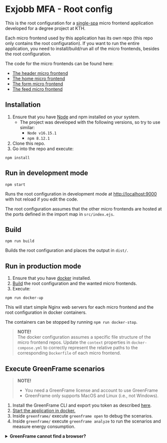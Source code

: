 # Exjobb MFA - Root config
This is the root configuration for a [single-spa](https://single-spa.js.org/) micro frontend application developed for a degree project at KTH.

Each micro frontend used by this application has its own repo (this repo only contains the root configuration). If you want to run the entire application, you need to install/build/run all of the micro frontends, besides the root configuration.

The code for the micro frontends can be found here:
- [The header micro frontend](https://github.com/majate/exjobb-mfa-header)
- [The home micro frontend](https://github.com/majate/exjobb-mfa-home)
- [The form micro frontend](https://github.com/majate/exjobb-mfa-form)
- [The feed micro frontend](https://github.com/majate/exjobb-mfa-feed)

## Installation
1. Ensure that you have [Node](https://nodejs.org/en/) and npm installed on your system.
    - The project was developed with the following versions, so try to use similar:
        - `Node v16.15.1`
        - `npm 8.12.1`
2. Clone this repo.
3. Go into the repo and execute:
```
npm install
```

## Run in development mode
```
npm start
```
Runs the root configuration in development mode at [http://localhost:9000](http://localhost:9000) with hot reload if you edit the code.

The root configuration assumes that the other micro frontends are hosted at the ports defined in the import map in `src/index.ejs`.

## Build
```
npm run build
```
Builds the root configuration and places the output in `dist/`.

## Run in production mode
1. Ensure that you have [docker](https://www.docker.com/) installed.
2. [Build](#build) the root configuration and the wanted micro frontends.
3. Execute:
```
npm run docker-up
```

This will start simple Nginx web servers for each micro frontend and the root configuration in docker containers.

The containers can be stopped by running `npm run docker-stop`.

> **NOTE!** <br>
> The docker configuration assumes a specific file structure of the micro frontend repos. Update the `context` properties in `docker-compose.yml` to correctly represent the relative paths to the corresponding `Dockerfile` of each micro frontend.

## Execute GreenFrame scenarios
> **NOTE!**
> - You need a GreenFrame license and account to use GreenFrame
> - GreenFrame only supports MacOS and Linux (i.e., not Windows).

1. Install the GreenFrame CLI and export you token as described [here](https://docs.greenframe.io/).
2. [Start the application in docker.](#run-in-production-mode)
2. Inside `greenframe/` execute `greenframe open` to debug the scenarios.
3. Inside `greenframe/` execute `greenframe analyze` to run the scenarios and measure energy consumption.


<details>
  <summary><b>GreenFrame cannot find a browser?</b></summary>

  > If GreenFrame cannot find a browser when running `greenframe open`:
  > - If you already have a browser at another location, find the GreenFrame CLI library on you computer and add the path to you browser executable in the file `src/services/detectExecutablePath.js`.
  >   - The default location for GreenFrame CLI seems to be `~/.local/lib/greenframe/`
  >   - The executable to Google Chrome on mac is usually: `'/Applications/Google\ Chrome.app/Contents/MacOS/Google\ Chrome'`
  > - Install Chromium or Google Chrome and place at the locations specified in the error message.
</details>
